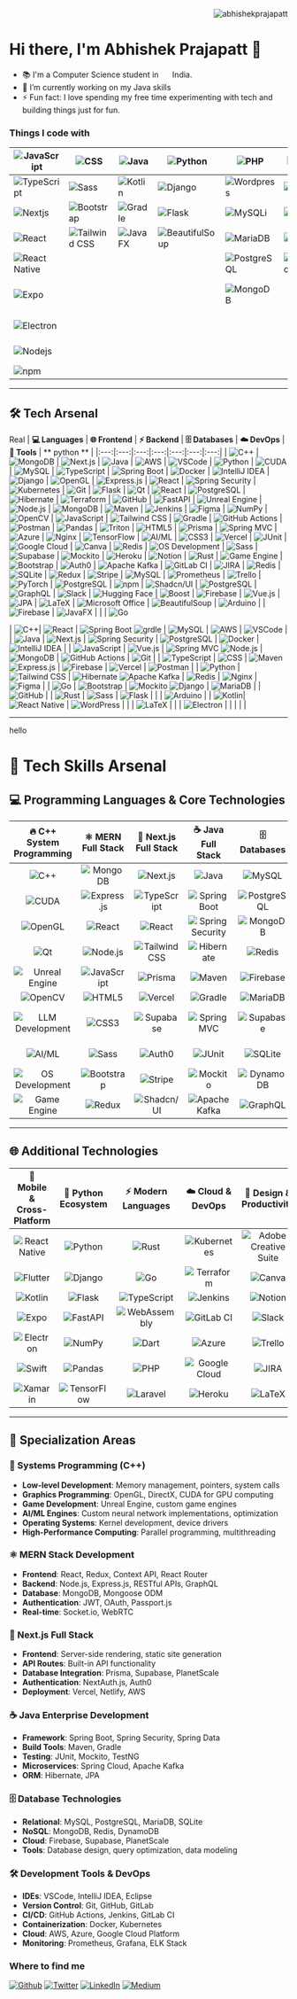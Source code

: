 <p align="right"> 
  <img src="https://komarev.com/ghpvc/?username=abhishekprajapatt&label=Profile%20views&color=0e75b6&style=flat" alt="abhishekprajapatt" /> 
</p>

# Hi there, I'm Abhishek Prajapatt 👋

- 📚 I'm a Computer Science student in  <img src="https://cdn-icons-png.flaticon.com/512/197/197529.png" width="13"/> India.
- 🌱 I’m currently working on my Java skills
- ⚡ Fun fact: I love spending my free time experimenting with tech and building things just for fun.

### Things I code with

| <img alt="JavaScript" src="https://img.shields.io/badge/-JavaScript-f0dc5c?style=flat-square&logo=javascript&logoColor=white" /> | <img alt="CSS" src="https://img.shields.io/badge/-CSS-blue?style=flat-square&logo=css3&logoColor=white" /> | <img alt="Java" src="https://img.shields.io/badge/-Java-blue?style=flat-square&logo=coffeescript&logoColor=white" /> | <img alt="Python" src="https://img.shields.io/badge/-Python-3776AB?style=flat-square&logo=python&logoColor=white" /> | <img alt="PHP" src="https://img.shields.io/badge/-PHP-777BB4?style=flat-square&logo=php&logoColor=white" /> | <img alt="Slack" src="https://img.shields.io/badge/-Slack-4A154B?style=flat-square&logo=slack&logoColor=white" /> | <img alt="Rust" src="https://img.shields.io/badge/-Rust-d34516?style=flat-square&logo=rust&logoColor=white" /> |
| ---------- | ---- | --- | --- | --- | --- | --- |
| <img alt="TypeScript" src="https://img.shields.io/badge/-TypeScript-007ACC?style=flat-square&logo=typescript&logoColor=white" /> | <img alt="Sass" src="https://img.shields.io/badge/-Sass-darkpink?style=flat-square&logo=sass&logoColor=white" /> | <img alt="Kotlin" src="https://img.shields.io/badge/-Kotlin-7F52FF?style=flat-square&logo=kotlin&logoColor=white" /> | <img alt="Django" src="https://img.shields.io/badge/-Django-092E20?style=flat-square&logo=django&logoColor=white" /> | <img alt="Wordpress" src="https://img.shields.io/badge/-Wordpress-21759B?style=flat-square&logo=wordpress&logoColor=white" /> | <img alt="GitHub" src="https://img.shields.io/badge/-GitHub-181717?style=flat-square&logo=github&logoColor=white" /> | <img alt="Go" src="https://img.shields.io/badge/-Go-00ADD8?style=flat-square&logo=go&logoColor=white" /> |
| <img alt="Nextjs" src="https://img.shields.io/badge/-Nextjs-000000?style=flat-square&logo=nextdotjs&logoColor=white" /> | <img alt="Bootstrap" src="https://img.shields.io/badge/-Bootstrap-8320f4?style=flat-square&logo=bootstrap&logoColor=white" /> | <img alt="Gradle" src="https://img.shields.io/badge/-Gradle-02303A?style=flat-square&logo=gradle&logoColor=white" /> | <img alt="Flask" src="https://img.shields.io/badge/-Flask-000000?style=flat-square&logo=flask&logoColor=white" /> | <img alt="MySQLi" src="https://img.shields.io/badge/-MySQLi-4479A1?style=flat-square&logo=mysql&logoColor=white" /> | <img alt="Trello" src="https://img.shields.io/badge/-Trello-0079BF?style=flat-square&logo=trello&logoColor=white" /> | <img alt="VSCode" src="https://img.shields.io/badge/-VSCode-007ACC?style=flat-square&logo=visual-studio-code&logoColor=white" /> |
| <img alt="React" src="https://img.shields.io/badge/-React-45b8d8?style=flat-square&logo=react&logoColor=white" /> | <img alt="Tailwind CSS" src="https://img.shields.io/badge/-Tailwind_CSS-blue?style=flat-square&logo=tailwindcss&logoColor=white" /> | <img alt="JavaFX" src="https://img.shields.io/badge/-JavaFX-darkpink?style=flat-square&logo=javafx&logoColor=white" /> | <img alt="BeautifulSoup" src="https://img.shields.io/badge/-BeautifulSoup-59666D?style=flat-square&logo=beautifulsoup&logoColor=white" /> | <img alt="MariaDB" src="https://img.shields.io/badge/-MariaDB-003545?style=flat-square&logo=mariadb&logoColor=white" /> | <img alt="JIRA" src="https://img.shields.io/badge/-JIRA-0052CC?style=flat-square&logo=jira&logoColor=white" /> | <img alt="Latex" src="https://img.shields.io/badge/-Latex-008080?style=flat-square&logo=latex&logoColor=white" /> |
| <img alt="React Native" src="https://img.shields.io/badge/-React_Native-45b8d8?style=flat-square&logo=react&logoColor=white" /> | | | | <img alt="PostgreSQL" src="https://img.shields.io/badge/-PostgreSQL-336791?style=flat-square&logo=postgresql&logoColor=white" /> | <img alt="Microsoft Office" src="https://img.shields.io/badge/-Microsoft_Office-D83B01?style=flat-square&logo=microsoft-office&logoColor=white" /> | <img alt="Git" src="https://img.shields.io/badge/-Git-F05032?style=flat-square&logo=git&logoColor=white" /> |
| <img alt="Expo" src="https://img.shields.io/badge/-Expo-black?style=flat-square&logo=expo&logoColor=white" /> | | | | <img alt="MongoDB" src="https://img.shields.io/badge/-MongoDB-47A248?style=flat-square&logo=mongodb&logoColor=white" /> | | <img alt="GitHub Actions" src="https://img.shields.io/badge/-GitHub_Actions-2088FF?style=flat-square&logo=github-actions&logoColor=white" />
| <img alt="Electron" src="https://img.shields.io/badge/-Electron-35353f?style=flat-square&logo=electron&logoColor=white" /> | | | | | | <img alt="Figma" src="https://img.shields.io/badge/-Figma-F24E1E?style=flat-square&logo=figma&logoColor=white" /> |
| <img alt="Nodejs" src="https://img.shields.io/badge/-Nodejs-43853d?style=flat-square&logo=Node.js&logoColor=white" /> | | | | | | <img alt="Arduino" src="https://img.shields.io/badge/-Arduino-00979D?style=flat-square&logo=arduino&logoColor=white" /> |
| <img alt="npm" src="https://img.shields.io/badge/-NPM-CB3837?style=flat-square&logo=npm&logoColor=white" /> | | | | | | <img alt="C++" src="https://img.shields.io/badge/-C++-00599C?style=flat-square&logo=cplusplus&logoColor=white" /> |

---

## 🛠️ Tech Arsenal
Real
| **💻 Languages** | **🌐 Frontend** | **⚡ Backend** | **🗄️ Databases** | **☁️ DevOps** | **🔧 Tools** | ** python ** |
|:---:|:---:|:---:|:---:|:---:|:---:|:---:|
| ![C++](https://img.shields.io/badge/-C++-00599C?style=flat-square&logo=cplusplus&logoColor=white) | ![MongoDB](https://img.shields.io/badge/-MongoDB-47A248?style=flat-square&logo=mongodb&logoColor=white) | ![Next.js](https://img.shields.io/badge/-Next.js-000000?style=flat-square&logo=nextdotjs&logoColor=white) | ![Java](https://img.shields.io/badge/-Java-blue?style=flat-square&logo=coffeescript&logoColor=white) | ![AWS](https://img.shields.io/badge/-AWS-232F3E?style=flat-square&logo=amazon-aws&logoColor=white) | ![VSCode](https://img.shields.io/badge/-VSCode-007ACC?style=flat-square&logo=visual-studio-code&logoColor=white) | ![Python](https://img.shields.io/badge/-Python-3776AB?style=flat-square&logo=python&logoColor=white)
| ![CUDA](https://img.shields.io/badge/-CUDA-76B900?style=flat-square&logo=nvidia&logoColor=white) | ![MySQL](https://img.shields.io/badge/-MySQL-4479A1?style=flat-square&logo=mysql&logoColor=white) | ![TypeScript](https://img.shields.io/badge/-TypeScript-007ACC?style=flat-square&logo=typescript&logoColor=white) | ![Spring Boot](https://img.shields.io/badge/-Spring_Boot-6DB33F?style=flat-square&logo=spring-boot&logoColor=white) | ![Docker](https://img.shields.io/badge/-Docker-2496ED?style=flat-square&logo=docker&logoColor=white) | ![IntelliJ IDEA](https://img.shields.io/badge/-IntelliJ_IDEA-000000?style=flat-square&logo=intellij-idea&logoColor=white) | ![Django](https://img.shields.io/badge/-Django-092E20?style=flat-square&logo=django&logoColor=white)
| ![OpenGL](https://img.shields.io/badge/-OpenGL-5586A4?style=flat-square&logo=opengl&logoColor=white) | ![Express.js](https://img.shields.io/badge/-Express.js-000000?style=flat-square&logo=express&logoColor=white) | ![React](https://img.shields.io/badge/-React-45b8d8?style=flat-square&logo=react&logoColor=white) | ![Spring Security](https://img.shields.io/badge/-Spring%20Security-6DB33F?style=flat-square&logo=springsecurity&logoColor=white) | ![Kubernetes](https://img.shields.io/badge/-Kubernetes-326CE5?style=flat-square&logo=kubernetes&logoColor=white) | ![Git](https://img.shields.io/badge/-Git-F05032?style=flat-square&logo=git&logoColor=white) | ![Flask](https://img.shields.io/badge/-Flask-000000?style=flat-square&logo=flask&logoColor=white)
| ![Qt](https://img.shields.io/badge/-Qt-41CD52?style=flat-square&logo=qt&logoColor=white) | ![React](https://img.shields.io/badge/-React-45b8d8?style=flat-square&logo=react&logoColor=white) | ![PostgreSQL](https://img.shields.io/badge/-PostgreSQL-336791?style=flat-square&logo=postgresql&logoColor=white) | ![Hibernate](https://img.shields.io/badge/-Hibernate-59666C?style=flat-square&logo=hibernate&logoColor=white) | ![Terraform](https://img.shields.io/badge/-Terraform-623CE4?style=flat-square&logo=terraform&logoColor=white) | ![GitHub](https://img.shields.io/badge/-GitHub-181717?style=flat-square&logo=github&logoColor=white) | ![FastAPI](https://img.shields.io/badge/-FastAPI-009688?style=flat-square&logo=fastapi&logoColor=white)
| ![Unreal Engine](https://img.shields.io/badge/-Unreal%20Engine-313131?style=flat-square&logo=unrealengine&logoColor=white) | ![Node.js](https://img.shields.io/badge/-Node.js-43853d?style=flat-square&logo=Node.js&logoColor=white) | ![MongoDB](https://img.shields.io/badge/-MongoDB-47A248?style=flat-square&logo=mongodb&logoColor=white) | ![Maven](https://img.shields.io/badge/-Maven-C71A36?style=flat-square&logo=apachemaven&logoColor=white) | ![Jenkins](https://img.shields.io/badge/-Jenkins-D24939?style=flat-square&logo=jenkins&logoColor=white) | ![Figma](https://img.shields.io/badge/-Figma-F24E1E?style=flat-square&logo=figma&logoColor=white) | ![NumPy](https://img.shields.io/badge/-NumPy-013243?style=flat-square&logo=numpy&logoColor=white)
| ![OpenCV](https://img.shields.io/badge/-OpenCV-5C3EE8?style=flat-square&logo=opencv&logoColor=white) | ![JavaScript](https://img.shields.io/badge/-JavaScript-f0dc5c?style=flat-square&logo=javascript&logoColor=white) | ![Tailwind CSS](https://img.shields.io/badge/-Tailwind_CSS-38B2AC?style=flat-square&logo=tailwind-css&logoColor=white) | ![Gradle](https://img.shields.io/badge/-Gradle-02303A?style=flat-square&logo=gradle&logoColor=white) | ![GitHub Actions](https://img.shields.io/badge/-GitHub_Actions-2088FF?style=flat-square&logo=github-actions&logoColor=white) | ![Postman](https://img.shields.io/badge/-Postman-FF6C37?style=flat-square&logo=postman&logoColor=white) | ![Pandas](https://img.shields.io/badge/-Pandas-150458?style=flat-square&logo=pandas&logoColor=white)
| ![Triton](https://img.shields.io/badge/-Triton-76B900?style=flat-square&logo=nvidia&logoColor=white) | ![HTML5](https://img.shields.io/badge/-HTML5-E34F26?style=flat-square&logo=html5&logoColor=white) | ![Prisma](https://img.shields.io/badge/-Prisma-2D3748?style=flat-square&logo=prisma&logoColor=white) | ![Spring MVC](https://img.shields.io/badge/-Spring_MVC-6DB33F?style=flat-square&logo=spring&logoColor=white) | ![Azure](https://img.shields.io/badge/-Azure-0089D0?style=flat-square&logo=microsoft-azure&logoColor=white) | ![Nginx](https://img.shields.io/badge/-Nginx-009639?style=flat-square&logo=nginx&logoColor=white) | ![TensorFlow](https://img.shields.io/badge/-TensorFlow-FF6F00?style=flat-square&logo=tensorflow&logoColor=white)
| ![AI/ML](https://img.shields.io/badge/-AI/ML-FF6F61?style=flat-square&logo=tensorflow&logoColor=white) | ![CSS3](https://img.shields.io/badge/-CSS3-1572B6?style=flat-square&logo=css3&logoColor=white)  | ![Vercel](https://img.shields.io/badge/-Vercel-000000?style=flat-square&logo=vercel&logoColor=white) | ![JUnit](https://img.shields.io/badge/-JUnit-25A162?style=flat-square&logo=junit5&logoColor=white) | ![Google Cloud](https://img.shields.io/badge/-Google_Cloud-4285F4?style=flat-square&logo=google-cloud&logoColor=white) | ![Canva](https://img.shields.io/badge/-Canva-00C4CC?style=flat-square&logo=canva&logoColor=white) | ![Redis](https://img.shields.io/badge/-Redis-DC382D?style=flat-square&logo=redis&logoColor=white)
| ![OS Development](https://img.shields.io/badge/-OS_Dev-FFA500?style=flat-square&logo=linux&logoColor=white) | ![Sass](https://img.shields.io/badge/-Sass-CC6699?style=flat-square&logo=sass&logoColor=white) | ![Supabase](https://img.shields.io/badge/-Supabase-3ECF8E?style=flat-square&logo=supabase&logoColor=white) | ![Mockito](https://img.shields.io/badge/-Mockito-8A2BE2?style=flat-square) | ![Heroku](https://img.shields.io/badge/-Heroku-430098?style=flat-square&logo=heroku&logoColor=white) | ![Notion](https://img.shields.io/badge/-Notion-000000?style=flat-square&logo=notion&logoColor=white) | ![Rust](https://img.shields.io/badge/-Rust-000000?style=flat-square&logo=rust&logoColor=white)
| ![Game Engine](https://img.shields.io/badge/-Game_Engine-8A2BE2?style=flat-square&logo=unity&logoColor=white) | ![Bootstrap](https://img.shields.io/badge/-Bootstrap-7952B3?style=flat-square&logo=bootstrap&logoColor=white) | ![Auth0](https://img.shields.io/badge/-Auth0-EB5424?style=flat-square&logo=auth0&logoColor=white) | ![Apache Kafka](https://img.shields.io/badge/-Apache_Kafka-231F20?style=flat-square&logo=apache-kafka&logoColor=white) | ![GitLab CI](https://img.shields.io/badge/-GitLab_CI-FC6D26?style=flat-square&logo=gitlab&logoColor=white) | ![JIRA](https://img.shields.io/badge/-JIRA-0052CC?style=flat-square&logo=jira&logoColor=white) | ![Redis](https://img.shields.io/badge/-Redis-DC382D?style=flat-square&logo=redis&logoColor=white)
| ![SQLite](https://img.shields.io/badge/-SQLite-003B57?style=flat-square&logo=sqlite&logoColor=white) | ![Redux](https://img.shields.io/badge/-Redux-764ABC?style=flat-square&logo=redux&logoColor=white) | ![Stripe](https://img.shields.io/badge/-Stripe-008CDD?style=flat-square&logo=stripe&logoColor=white) | ![MySQL](https://img.shields.io/badge/-MySQL-4479A1?style=flat-square&logo=mysql&logoColor=white) | ![Prometheus](https://img.shields.io/badge/-Prometheus-E6522C?style=flat-square&logo=prometheus&logoColor=white) | ![Trello](https://img.shields.io/badge/-Trello-0052CC?style=flat-square&logo=trello&logoColor=white) | ![PyTorch](https://img.shields.io/badge/-PyTorch-EE4C2C?style=flat-square&logo=pytorch&logoColor=white)
| ![PostgreSQL](https://img.shields.io/badge/-PostgreSQL-336791?style=flat-square&logo=postgresql&logoColor=white) | ![npm](https://img.shields.io/badge/-npm-CB3837?style=flat-square&logo=npm&logoColor=white) | ![Shadcn/UI](https://img.shields.io/badge/-Shadcn%2FUI-111827?style=flat-square&logo=tailwindcss&logoColor=white) | ![PostgreSQL](https://img.shields.io/badge/-PostgreSQL-336791?style=flat-square&logo=postgresql&logoColor=white) | ![GraphQL](https://img.shields.io/badge/-GraphQL-E10098?style=flat-square&logo=graphql&logoColor=white) | ![Slack](https://img.shields.io/badge/-Slack-4A154B?style=flat-square&logo=slack&logoColor=white) | ![Hugging Face](https://img.shields.io/badge/-Hugging%20Face-FFD21F?style=flat-square&logo=huggingface&logoColor=black)
| ![Boost](https://img.shields.io/badge/-Boost-00599C?style=flat-square&logo=boost&logoColor=white) | ![Firebase](https://img.shields.io/badge/-Firebase-FFCA28?style=flat-square&logo=firebase&logoColor=black) | ![Vue.js](https://img.shields.io/badge/-Vue.js-4FC08D?style=flat-square&logo=vuedotjs&logoColor=white) | ![JPA](https://img.shields.io/badge/-JPA-007396?style=flat-square&logo=java&logoColor=white) | ![LaTeX](https://img.shields.io/badge/-LaTeX-008080?style=flat-square&logo=latex&logoColor=white) | ![Microsoft Office](https://img.shields.io/badge/-Microsoft%20Office-D83B01?style=flat-square&logo=microsoftoffice&logoColor=white) | ![BeautifulSoup](https://img.shields.io/badge/-BeautifulSoup-4B8BBE?style=flat-square&logo=python&logoColor=white)
| ![Arduino](https://img.shields.io/badge/-Arduino-00979D?style=flat-square&logo=arduino&logoColor=white) |  | ![Firebase](https://img.shields.io/badge/-Firebase-FFCA28?style=flat-square&logo=firebase&logoColor=black) | ![JavaFX](https://img.shields.io/badge/-JavaFX-007396?style=flat-square&logo=java&logoColor=white) | | | ![Go](https://img.shields.io/badge/-Go-00ADD8?style=flat-square&logo=go&logoColor=white)


| ![C++](https://img.shields.io/badge/-C++-00599C?style=flat-square&logo=cplusplus&logoColor=white)| ![React](https://img.shields.io/badge/-React-45b8d8?style=flat-square&logo=react&logoColor=white) | ![Spring Boot](https://img.shields.io/badge/-Spring_Boot-6DB33F?style=flat-square&logo=spring-boot&logoColor=white) ![grdle](https://img.shields.io/badge/-Gradle-02303A?style=flat-square&logo=gradle&logoColor=white) | ![MySQL](https://img.shields.io/badge/-MySQL-4479A1?style=flat-square&logo=mysql&logoColor=white) | ![AWS](https://img.shields.io/badge/-AWS-232F3E?style=flat-square&logo=amazon-aws&logoColor=white) | ![VSCode](https://img.shields.io/badge/-VSCode-007ACC?style=flat-square&logo=visual-studio-code&logoColor=white) |
| ![Java](https://img.shields.io/badge/-Java-blue?style=flat-square&logo=coffeescript&logoColor=white) | ![Next.js](https://img.shields.io/badge/-Next.js-000000?style=flat-square&logo=nextdotjs&logoColor=white) | ![Spring Security](https://img.shields.io/badge/-Spring%20Security-6DB33F?style=flat-square&logo=springsecurity&logoColor=white) | ![PostgreSQL](https://img.shields.io/badge/-PostgreSQL-336791?style=flat-square&logo=postgresql&logoColor=white) | ![Docker](https://img.shields.io/badge/-Docker-2496ED?style=flat-square&logo=docker&logoColor=white) | ![IntelliJ IDEA](https://img.shields.io/badge/-IntelliJ_IDEA-000000?style=flat-square&logo=intellij-idea&logoColor=white) |
| ![JavaScript](https://img.shields.io/badge/-JavaScript-f0dc5c?style=flat-square&logo=javascript&logoColor=white) | ![Vue.js](https://img.shields.io/badge/-Vue.js-4FC08D?style=flat-square&logo=vuedotjs&logoColor=white) | ![Spring MVC](https://img.shields.io/badge/-Spring%20MVC-6DB33F?style=flat-square&logo=spring&logoColor=white) ![Node.js](https://img.shields.io/badge/-Node.js-43853d?style=flat-square&logo=Node.js&logoColor=white) | ![MongoDB](https://img.shields.io/badge/-MongoDB-47A248?style=flat-square&logo=mongodb&logoColor=white) | ![GitHub Actions](https://img.shields.io/badge/-GitHub_Actions-2088FF?style=flat-square&logo=github-actions&logoColor=white) | ![Git](https://img.shields.io/badge/-Git-F05032?style=flat-square&logo=git&logoColor=white) |
| ![TypeScript](https://img.shields.io/badge/-TypeScript-007ACC?style=flat-square&logo=typescript&logoColor=white) | ![CSS](https://img.shields.io/badge/-CSS3-1572B6?style=flat-square&logo=css3&logoColor=white) | ![Maven](https://img.shields.io/badge/-Maven-C71A36?style=flat-square&logo=apachemaven&logoColor=white) ![Express.js](https://img.shields.io/badge/-Express.js-000000?style=flat-square&logo=express&logoColor=white) | ![Firebase](https://img.shields.io/badge/-Firebase-FFCA28?style=flat-square&logo=firebase&logoColor=black) | ![Vercel](https://img.shields.io/badge/-Vercel-000000?style=flat-square&logo=vercel&logoColor=white) | ![Postman](https://img.shields.io/badge/-Postman-FF6C37?style=flat-square&logo=postman&logoColor=white) |
| ![Python](https://img.shields.io/badge/-Python-3776AB?style=flat-square&logo=python&logoColor=white) | ![Tailwind CSS](https://img.shields.io/badge/-Tailwind_CSS-38B2AC?style=flat-square&logo=tailwind-css&logoColor=white) | ![Hibernate](https://img.shields.io/badge/-Hibernate-59666C?style=flat-square&logo=hibernate&logoColor=white) ![Apache Kafka](https://img.shields.io/badge/-Apache_Kafka-231F20?style=flat-square&logo=apache-kafka&logoColor=white) | ![Redis](https://img.shields.io/badge/-Redis-DC382D?style=flat-square&logo=redis&logoColor=white) | ![Nginx](https://img.shields.io/badge/-Nginx-009639?style=flat-square&logo=nginx&logoColor=white) | ![Figma](https://img.shields.io/badge/-Figma-F24E1E?style=flat-square&logo=figma&logoColor=white) |
| ![Go](https://img.shields.io/badge/-Go-00ADD8?style=flat-square&logo=go&logoColor=white) | ![Bootstrap](https://img.shields.io/badge/-Bootstrap-7952B3?style=flat-square&logo=bootstrap&logoColor=white) | ![Mockito](https://img.shields.io/badge/-Mockito-8A2BE2?style=flat-square) ![Django](https://img.shields.io/badge/-Django-092E20?style=flat-square&logo=django&logoColor=white) | ![MariaDB](https://img.shields.io/badge/-MariaDB-003545?style=flat-square&logo=mariadb&logoColor=white) |  | ![GitHub](https://img.shields.io/badge/-GitHub-181717?style=flat-square&logo=github&logoColor=white) |
| ![Rust](https://img.shields.io/badge/-Rust-000000?style=flat-square&logo=rust&logoColor=white)  | ![Sass](https://img.shields.io/badge/-Sass-CC6699?style=flat-square&logo=sass&logoColor=white) | ![Flask](https://img.shields.io/badge/-Flask-000000?style=flat-square&logo=flask&logoColor=white) |  |  | ![Arduino](https://img.shields.io/badge/-Arduino-00979D?style=flat-square&logo=arduino&logoColor=white) |
|  ![Kotlin](https://img.shields.io/badge/-Kotlin-7F52FF?style=flat-square&logo=kotlin&logoColor=white)| ![React Native](https://img.shields.io/badge/-React_Native-45b8d8?style=flat-square&logo=react&logoColor=white) | ![WordPress](https://img.shields.io/badge/-WordPress-21759B?style=flat-square&logo=wordpress&logoColor=white) |  |  | ![LaTeX](https://img.shields.io/badge/-LaTeX-008080?style=flat-square&logo=latex&logoColor=white) |
|  | ![Electron](https://img.shields.io/badge/-Electron-47848F?style=flat-square&logo=electron&logoColor=white) |  |  |  |  |

---

hello 
# 🚀 Tech Skills Arsenal

## 💻 Programming Languages & Core Technologies

| **🔥 C++ System Programming** | **⚛️ MERN Full Stack** | **🌟 Next.js Full Stack** | **☕ Java Full Stack** | **🗄️ Databases** | **🛠️ Tools & DevOps** |
|:---:|:---:|:---:|:---:|:---:|:---:|
| ![C++](https://img.shields.io/badge/-C++-00599C?style=flat-square&logo=cplusplus&logoColor=white) | ![MongoDB](https://img.shields.io/badge/-MongoDB-47A248?style=flat-square&logo=mongodb&logoColor=white) | ![Next.js](https://img.shields.io/badge/-Next.js-000000?style=flat-square&logo=nextdotjs&logoColor=white) | ![Java](https://img.shields.io/badge/-Java-ED8B00?style=flat-square&logo=openjdk&logoColor=white) | ![MySQL](https://img.shields.io/badge/-MySQL-4479A1?style=flat-square&logo=mysql&logoColor=white) | ![VSCode](https://img.shields.io/badge/-VSCode-007ACC?style=flat-square&logo=visual-studio-code&logoColor=white) |
| ![CUDA](https://img.shields.io/badge/-CUDA-76B900?style=flat-square&logo=nvidia&logoColor=white) | ![Express.js](https://img.shields.io/badge/-Express.js-000000?style=flat-square&logo=express&logoColor=white) | ![TypeScript](https://img.shields.io/badge/-TypeScript-007ACC?style=flat-square&logo=typescript&logoColor=white) | ![Spring Boot](https://img.shields.io/badge/-Spring_Boot-6DB33F?style=flat-square&logo=spring-boot&logoColor=white) | ![PostgreSQL](https://img.shields.io/badge/-PostgreSQL-336791?style=flat-square&logo=postgresql&logoColor=white) | ![IntelliJ IDEA](https://img.shields.io/badge/-IntelliJ_IDEA-000000?style=flat-square&logo=intellij-idea&logoColor=white) |
| ![OpenGL](https://img.shields.io/badge/-OpenGL-5586A4?style=flat-square&logo=opengl&logoColor=white) | ![React](https://img.shields.io/badge/-React-45b8d8?style=flat-square&logo=react&logoColor=white) | ![React](https://img.shields.io/badge/-React-45b8d8?style=flat-square&logo=react&logoColor=white) | ![Spring Security](https://img.shields.io/badge/-Spring_Security-6DB33F?style=flat-square&logo=springsecurity&logoColor=white) | ![MongoDB](https://img.shields.io/badge/-MongoDB-47A248?style=flat-square&logo=mongodb&logoColor=white) | ![Git](https://img.shields.io/badge/-Git-F05032?style=flat-square&logo=git&logoColor=white) |
| ![Qt](https://img.shields.io/badge/-Qt-41CD52?style=flat-square&logo=qt&logoColor=white) | ![Node.js](https://img.shields.io/badge/-Node.js-43853d?style=flat-square&logo=Node.js&logoColor=white) | ![Tailwind CSS](https://img.shields.io/badge/-Tailwind_CSS-38B2AC?style=flat-square&logo=tailwind-css&logoColor=white) | ![Hibernate](https://img.shields.io/badge/-Hibernate-59666C?style=flat-square&logo=hibernate&logoColor=white) | ![Redis](https://img.shields.io/badge/-Redis-DC382D?style=flat-square&logo=redis&logoColor=white) | ![GitHub](https://img.shields.io/badge/-GitHub-181717?style=flat-square&logo=github&logoColor=white) |
| ![Unreal Engine](https://img.shields.io/badge/-Unreal_Engine-0E1128?style=flat-square&logo=unrealengine&logoColor=white) | ![JavaScript](https://img.shields.io/badge/-JavaScript-f0dc5c?style=flat-square&logo=javascript&logoColor=white) | ![Prisma](https://img.shields.io/badge/-Prisma-2D3748?style=flat-square&logo=prisma&logoColor=white) | ![Maven](https://img.shields.io/badge/-Maven-C71A36?style=flat-square&logo=apachemaven&logoColor=white) | ![Firebase](https://img.shields.io/badge/-Firebase-FFCA28?style=flat-square&logo=firebase&logoColor=black) | ![Docker](https://img.shields.io/badge/-Docker-2496ED?style=flat-square&logo=docker&logoColor=white) |
| ![OpenCV](https://img.shields.io/badge/-OpenCV-5C3EE8?style=flat-square&logo=opencv&logoColor=white) | ![HTML5](https://img.shields.io/badge/-HTML5-E34F26?style=flat-square&logo=html5&logoColor=white) | ![Vercel](https://img.shields.io/badge/-Vercel-000000?style=flat-square&logo=vercel&logoColor=white) | ![Gradle](https://img.shields.io/badge/-Gradle-02303A?style=flat-square&logo=gradle&logoColor=white) | ![MariaDB](https://img.shields.io/badge/-MariaDB-003545?style=flat-square&logo=mariadb&logoColor=white) | ![AWS](https://img.shields.io/badge/-AWS-232F3E?style=flat-square&logo=amazon-aws&logoColor=white) |
| ![LLM Development](https://img.shields.io/badge/-LLM_Dev-FF6B6B?style=flat-square&logo=openai&logoColor=white) | ![CSS3](https://img.shields.io/badge/-CSS3-1572B6?style=flat-square&logo=css3&logoColor=white) | ![Supabase](https://img.shields.io/badge/-Supabase-3ECF8E?style=flat-square&logo=supabase&logoColor=white) | ![Spring MVC](https://img.shields.io/badge/-Spring_MVC-6DB33F?style=flat-square&logo=spring&logoColor=white) | ![Supabase](https://img.shields.io/badge/-Supabase-3ECF8E?style=flat-square&logo=supabase&logoColor=white) | ![GitHub Actions](https://img.shields.io/badge/-GitHub_Actions-2088FF?style=flat-square&logo=github-actions&logoColor=white) |
| ![AI/ML](https://img.shields.io/badge/-AI/ML-FF6F61?style=flat-square&logo=tensorflow&logoColor=white) | ![Sass](https://img.shields.io/badge/-Sass-CC6699?style=flat-square&logo=sass&logoColor=white) | ![Auth0](https://img.shields.io/badge/-Auth0-EB5424?style=flat-square&logo=auth0&logoColor=white) | ![JUnit](https://img.shields.io/badge/-JUnit-25A162?style=flat-square&logo=junit5&logoColor=white) | ![SQLite](https://img.shields.io/badge/-SQLite-003B57?style=flat-square&logo=sqlite&logoColor=white) | ![Postman](https://img.shields.io/badge/-Postman-FF6C37?style=flat-square&logo=postman&logoColor=white) |
| ![OS Development](https://img.shields.io/badge/-OS_Dev-FFA500?style=flat-square&logo=linux&logoColor=white) | ![Bootstrap](https://img.shields.io/badge/-Bootstrap-7952B3?style=flat-square&logo=bootstrap&logoColor=white) | ![Stripe](https://img.shields.io/badge/-Stripe-008CDD?style=flat-square&logo=stripe&logoColor=white) | ![Mockito](https://img.shields.io/badge/-Mockito-8A2BE2?style=flat-square) | ![DynamoDB](https://img.shields.io/badge/-DynamoDB-4053D6?style=flat-square&logo=amazon-dynamodb&logoColor=white) | ![Figma](https://img.shields.io/badge/-Figma-F24E1E?style=flat-square&logo=figma&logoColor=white) |
| ![Game Engine](https://img.shields.io/badge/-Game_Engine-8A2BE2?style=flat-square&logo=unity&logoColor=white) | ![Redux](https://img.shields.io/badge/-Redux-764ABC?style=flat-square&logo=redux&logoColor=white) | ![Shadcn/UI](https://img.shields.io/badge/-Shadcn/UI-000000?style=flat-square&logo=shadcnui&logoColor=white) | ![Apache Kafka](https://img.shields.io/badge/-Apache_Kafka-231F20?style=flat-square&logo=apache-kafka&logoColor=white) | ![GraphQL](https://img.shields.io/badge/-GraphQL-E10098?style=flat-square&logo=graphql&logoColor=white) | ![Nginx](https://img.shields.io/badge/-Nginx-009639?style=flat-square&logo=nginx&logoColor=white) |

---

## 🌐 Additional Technologies

| **📱 Mobile & Cross-Platform** | **🐍 Python Ecosystem** | **⚡ Modern Languages** | **☁️ Cloud & DevOps** | **🎨 Design & Productivity** |
|:---:|:---:|:---:|:---:|:---:|
| ![React Native](https://img.shields.io/badge/-React_Native-45b8d8?style=flat-square&logo=react&logoColor=white) | ![Python](https://img.shields.io/badge/-Python-3776AB?style=flat-square&logo=python&logoColor=white) | ![Rust](https://img.shields.io/badge/-Rust-000000?style=flat-square&logo=rust&logoColor=white) | ![Kubernetes](https://img.shields.io/badge/-Kubernetes-326CE5?style=flat-square&logo=kubernetes&logoColor=white) | ![Adobe Creative Suite](https://img.shields.io/badge/-Adobe-FF0000?style=flat-square&logo=adobe&logoColor=white) |
| ![Flutter](https://img.shields.io/badge/-Flutter-02569B?style=flat-square&logo=flutter&logoColor=white) | ![Django](https://img.shields.io/badge/-Django-092E20?style=flat-square&logo=django&logoColor=white) | ![Go](https://img.shields.io/badge/-Go-00ADD8?style=flat-square&logo=go&logoColor=white) | ![Terraform](https://img.shields.io/badge/-Terraform-623CE4?style=flat-square&logo=terraform&logoColor=white) | ![Canva](https://img.shields.io/badge/-Canva-00C4CC?style=flat-square&logo=canva&logoColor=white) |
| ![Kotlin](https://img.shields.io/badge/-Kotlin-7F52FF?style=flat-square&logo=kotlin&logoColor=white) | ![Flask](https://img.shields.io/badge/-Flask-000000?style=flat-square&logo=flask&logoColor=white) | ![TypeScript](https://img.shields.io/badge/-TypeScript-007ACC?style=flat-square&logo=typescript&logoColor=white) | ![Jenkins](https://img.shields.io/badge/-Jenkins-D24939?style=flat-square&logo=jenkins&logoColor=white) | ![Notion](https://img.shields.io/badge/-Notion-000000?style=flat-square&logo=notion&logoColor=white) |
| ![Expo](https://img.shields.io/badge/-Expo-000020?style=flat-square&logo=expo&logoColor=white) | ![FastAPI](https://img.shields.io/badge/-FastAPI-009688?style=flat-square&logo=fastapi&logoColor=white) | ![WebAssembly](https://img.shields.io/badge/-WebAssembly-654FF0?style=flat-square&logo=webassembly&logoColor=white) | ![GitLab CI](https://img.shields.io/badge/-GitLab_CI-FC6D26?style=flat-square&logo=gitlab&logoColor=white) | ![Slack](https://img.shields.io/badge/-Slack-4A154B?style=flat-square&logo=slack&logoColor=white) |
| ![Electron](https://img.shields.io/badge/-Electron-47848F?style=flat-square&logo=electron&logoColor=white) | ![NumPy](https://img.shields.io/badge/-NumPy-013243?style=flat-square&logo=numpy&logoColor=white) | ![Dart](https://img.shields.io/badge/-Dart-0175C2?style=flat-square&logo=dart&logoColor=white) | ![Azure](https://img.shields.io/badge/-Azure-0089D0?style=flat-square&logo=microsoft-azure&logoColor=white) | ![Trello](https://img.shields.io/badge/-Trello-0079BF?style=flat-square&logo=trello&logoColor=white) |
| ![Swift](https://img.shields.io/badge/-Swift-FA7343?style=flat-square&logo=swift&logoColor=white) | ![Pandas](https://img.shields.io/badge/-Pandas-150458?style=flat-square&logo=pandas&logoColor=white) | ![PHP](https://img.shields.io/badge/-PHP-777BB4?style=flat-square&logo=php&logoColor=white) | ![Google Cloud](https://img.shields.io/badge/-Google_Cloud-4285F4?style=flat-square&logo=google-cloud&logoColor=white) | ![JIRA](https://img.shields.io/badge/-JIRA-0052CC?style=flat-square&logo=jira&logoColor=white) |
| ![Xamarin](https://img.shields.io/badge/-Xamarin-3498DB?style=flat-square&logo=xamarin&logoColor=white) | ![TensorFlow](https://img.shields.io/badge/-TensorFlow-FF6F00?style=flat-square&logo=tensorflow&logoColor=white) | ![Laravel](https://img.shields.io/badge/-Laravel-FF2D20?style=flat-square&logo=laravel&logoColor=white) | ![Heroku](https://img.shields.io/badge/-Heroku-430098?style=flat-square&logo=heroku&logoColor=white) | ![LaTeX](https://img.shields.io/badge/-LaTeX-008080?style=flat-square&logo=latex&logoColor=white) |

---

## 🎯 Specialization Areas

### 🔧 Systems Programming (C++)
- **Low-level Development**: Memory management, pointers, system calls
- **Graphics Programming**: OpenGL, DirectX, CUDA for GPU computing
- **Game Development**: Unreal Engine, custom game engines
- **AI/ML Engines**: Custom neural network implementations, optimization
- **Operating Systems**: Kernel development, device drivers
- **High-Performance Computing**: Parallel programming, multithreading

### ⚛️ MERN Stack Development
- **Frontend**: React, Redux, Context API, React Router
- **Backend**: Node.js, Express.js, RESTful APIs, GraphQL
- **Database**: MongoDB, Mongoose ODM
- **Authentication**: JWT, OAuth, Passport.js
- **Real-time**: Socket.io, WebRTC

### 🌟 Next.js Full Stack
- **Frontend**: Server-side rendering, static site generation
- **API Routes**: Built-in API functionality
- **Database Integration**: Prisma, Supabase, PlanetScale
- **Authentication**: NextAuth.js, Auth0
- **Deployment**: Vercel, Netlify, AWS

### ☕ Java Enterprise Development
- **Framework**: Spring Boot, Spring Security, Spring Data
- **Build Tools**: Maven, Gradle
- **Testing**: JUnit, Mockito, TestNG
- **Microservices**: Spring Cloud, Apache Kafka
- **ORM**: Hibernate, JPA

### 🗄️ Database Technologies
- **Relational**: MySQL, PostgreSQL, MariaDB, SQLite
- **NoSQL**: MongoDB, Redis, DynamoDB
- **Cloud**: Firebase, Supabase, PlanetScale
- **Tools**: Database design, query optimization, data modeling

### 🛠️ Development Tools & DevOps
- **IDEs**: VSCode, IntelliJ IDEA, Eclipse
- **Version Control**: Git, GitHub, GitLab
- **CI/CD**: GitHub Actions, Jenkins, GitLab CI
- **Containerization**: Docker, Kubernetes
- **Cloud**: AWS, Azure, Google Cloud Platform
- **Monitoring**: Prometheus, Grafana, ELK Stack
### Where to find me

<div>
  <a href="https://github.com/piotrpdev" target="_blank"><img alt="Github" src="https://img.shields.io/badge/GitHub-%2312100E.svg?&style=for-the-badge&logo=Github&logoColor=white" /></a>
  <a href="https://twitter.com/piotrpdev" target="_blank"><img alt="Twitter" src="https://img.shields.io/badge/twitter-%231DA1F2.svg?&style=for-the-badge&logo=twitter&logoColor=white" /></a>
  <a href="https://www.linkedin.com/in/piotrpdev" target="_blank"><img alt="LinkedIn" src="https://img.shields.io/badge/linkedin-%230077B5.svg?&style=for-the-badge&logo=linkedin&logoColor=white" /></a>
  <a href="https://medium.com/@piotrpdev" target="_blank"><img alt="Medium" src="https://img.shields.io/badge/medium-%2312100E.svg?&style=for-the-badge&logo=medium&logoColor=white" /></a>
</div>
